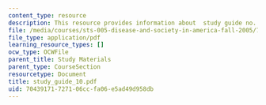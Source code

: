 ```yaml
---
content_type: resource
description: This resource provides information about  study guide no. 10.
file: /media/courses/sts-005-disease-and-society-in-america-fall-2005/70439171727106ccfa06e5ad49d958db_study_guide_10.pdf
file_type: application/pdf
learning_resource_types: []
ocw_type: OCWFile
parent_title: Study Materials
parent_type: CourseSection
resourcetype: Document
title: study_guide_10.pdf
uid: 70439171-7271-06cc-fa06-e5ad49d958db
---
```

